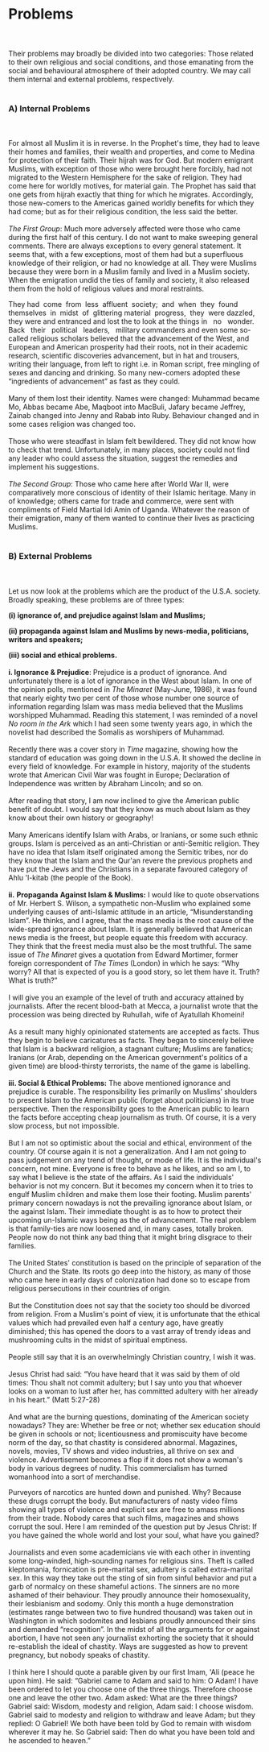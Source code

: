 Problems
========

   
    
 Their problems may broadly be divided into two categories: Those
related to their own religious and social conditions, and those
emanating from the social and behavioural atmosphere of their adopted
country. We may call them internal and external problems,
respectively.  
  

### A) Internal Problems

   
    
 For almost all Muslim it is in reverse. In the Prophet's time, they had
to leave their homes and families, their wealth and properties, and come
to Medina for protection of their faith. Their hijrah was for God. But
modern emigrant Muslims, with exception of those who were brought here
forcibly, had not migrated to the Western Hemisphere for the sake of
religion. They had come here for worldly motives, for material gain. The
Prophet has said that one gets from hijrah exactly that thing for which
he migrates. Accordingly, those new-comers to the Americas gained
worldly benefits for which they had come; but as for their religious
condition, the less said the better.  
    
*The First Group*: Much more adversely affected were those who came
during the first half of this century. I do not want to make sweeping
general comments. There are always exceptions to every general
statement. It seems that, with a few exceptions, most of them had but a
superfluous knowledge of their religion, or had no knowledge at all.
They were Muslims because they were born in a Muslim family and lived in
a Muslim society. When the emigration undid the ties of family and
society, it also released them from the hold of religious values and
moral restraints.

They had  come  from  less  affluent  society;  and  when  they  found
themselves  in  midst  of  glittering material  progress,  they  were
dazzled, they were and entranced and lost the to look at the things in  
no   wonder.   Back   their   political   leaders,   military commanders
and even some so-called religious scholars believed that the advancement
of the West, and European and American prosperity had their roots, not
in their academic research, scientific discoveries advancement, but in
hat and trousers, writing their language, from left to right i.e. in
Roman script, free mingling of sexes and dancing and drinking. So many
new-comers adopted these “ingredients of advancement” as fast as they
could.  
    
 Many of them lost their identity. Names were changed: Muhammad became
Mo, Abbas became Abe, Maqboot into MacBuli, Jafary became Jeffrey,
Zainab changed into Jenny and Rabab into Ruby. Behaviour changed and in
some cases religion was changed too.  
    
 Those who were steadfast in Islam felt bewildered. They did not know
how to check that trend. Unfortunately, in many places, society could
not find any leader who could assess the situation, suggest the remedies
and implement his suggestions.  
    
*The Second Group*: Those who came here after World War II, were
comparatively more conscious of identity of their Islamic heritage. Many
in of knowledge; others came for trade and commerce, were sent with
compliments of Field Martial Idi Amin of Uganda. Whatever the reason of
their emigration, many of them wanted to continue their lives as
practicing Muslims.  
  

### B) External Problems

   
    
 Let us now look at the problems which are the product of the U.S.A.
society. Broadly speaking, these problems are of three types:

**(i) ignorance of, and prejudice against Islam and Muslims;**

**(ii) propaganda against Islam and Muslims by news-media, politicians,
writers and speakers;**

**(iii) social and ethical problems.**  
    
**i. Ignorance & Prejudice**: Prejudice is a product of ignorance. And
unfortunately there is a lot of ignorance in the West about Islam. In
one of the opinion polls, mentioned in *The Minaret* (May-June, 1986),
it was found that nearly eighty two per cent of those whose number one
source of information regarding Islam was mass media believed that the
Muslims worshipped Muhammad. Reading this statement, I was reminded of a
novel *No room in the Ark* which I had seen some twenty years ago, in
which the novelist had described the Somalis as worshipers of
Muhammad.  
    
 Recently there was a cover story in *Time* magazine, showing how the
standard of education was going down in the U.S.A. It showed the decline
in every field of knowledge. For example in history, majority of the
students wrote that American Civil War was fought in Europe; Declaration
of Independence was written by Abraham Lincoln; and so on.  
    
 After reading that story, I am now inclined to give the American public
benefit of doubt. I would say that they know as much about Islam as they
know about their own history or geography!  
    
 Many Americans identify Islam with Arabs, or Iranians, or some such
ethnic groups. Islam is perceived as an anti-Christian or anti-Semitic
religion. They have no idea that Islam itself originated among the
Semitic tribes, nor do they know that the Islam and the Qur'an revere
the previous prophets and have put the Jews and the Christians in a
separate favoured category of Ahlu 'l-kitab (the people of the Book).  
    
**ii.** **Propaganda** **Against Islam & Muslims:** I would like to
quote observations of Mr. Herbert S. Wilson, a sympathetic non-Muslim
who explained some underlying causes of anti-Islamic attitude in an
article, “Misunderstanding Islam”. He thinks, and I agree, that the mass
media is the root cause of the wide-spread ignorance about Islam. It is
generally believed that American news media is the freest, but people
equate this freedom with accuracy. They think that the freest media must
also be the most truthful. The same issue of *The Minaret* gives a
quotation from Edward Mortimer, former foreign correspondent of *The
Times* (London) in which he says: “Why worry? All that is expected of
you is a good story, so let them have it. Truth? What is truth?”  
    
 I will give you an example of the level of truth and accuracy attained
by journalists. After the recent blood-bath at Mecca, a journalist wrote
that the procession was being directed by Ruhullah, wife of Ayatullah
Khomeini!  
    
 As a result many highly opinionated statements are accepted as facts.
Thus they begin to believe caricatures as facts. They began to sincerely
believe that Islam is a backward religion, a stagnant culture; Muslims
are fanatics; Iranians (or Arab, depending on the American government's
politics of a given time) are blood-thirsty terrorists, the name of the
game is labelling.  
    
**iii. Social & Ethical Problems:** The above mentioned ignorance and
prejudice is curable. The responsibility lies primarily on Muslims’
shoulders to present Islam to the American public (forget about
politicians) in its true perspective. Then the responsibility goes to
the American public to learn the facts before accepting cheap journalism
as truth. Of course, it is a very slow process, but not impossible.  
    
 But I am not so optimistic about the social and ethical, environment of
the country. Of course again it is not a generalization. And I am not
going to pass judgement on any trend of thought, or mode of life. It is
the individual's concern, not mine. Everyone is free to behave as he
likes, and so am I, to say what I believe is the state of the affairs.
As I said the individuals' behavior is not my concern. But it becomes my
concern when it to tries to engulf Muslim children and make them lose
their footing. Muslim parents' primary concern nowadays is not the
prevailing ignorance about Islam, or the against Islam. Their immediate
thought is as to how to protect their upcoming un-Islamic ways being as
the of advancement. The real problem is that family-ties are now
loosened and, in many cases, totally broken. People now do not think any
bad thing that it might bring disgrace to their families.  
    
 The United States' constitution is based on the principle of separation
of the Church and the State. Its roots go deep into the history, as many
of those who came here in early days of colonization had done so to
escape from religious persecutions in their countries of origin.  
    
 But the Constitution does not say that the society too should be
divorced from religion. From a Muslim's point of view, it is unfortunate
that the ethical values which had prevailed even half a century ago,
have greatly diminished; this has opened the doors to a vast array of
trendy ideas and mushrooming cults in the midst of spiritual
emptiness.  
    
 People still say that it is an overwhelmingly Christian country, I wish
it was.  
    
 Jesus Christ had said: “You have heard that it was said by them of old
times: Thou shalt not commit adultery; but I say unto you that whoever
looks on a woman to lust after her, has committed adultery with her
already in his heart.” (Matt 5:27-28)  
    
 And what are the burning questions, dominating of the American society
nowadays? They are: Whether be free or not; whether sex education should
be given in schools or not; licentiousness and promiscuity have become
norm of the day, so that chastity is considered abnormal. Magazines,
novels, movies, TV shows and video industries, all thrive on sex and
violence. Advertisement becomes a flop if it does not show a woman's
body in various degrees of nudity. This commercialism has turned
womanhood into a sort of merchandise.

Purveyors of narcotics are hunted down and punished. Why? Because these
drugs corrupt the body. But manufacturers of nasty video films showing
all types of violence and explicit sex are free to amass millions from
their trade. Nobody cares that such films, magazines and shows corrupt
the soul. Here I am reminded of the question put by Jesus Christ: If you
have gained the whole world and lost your soul, what have you gained?  
    
 Journalists and even some academicians vie with each other in inventing
some long-winded, high-sounding names for religious sins. Theft is
called kleptomania, fornication is pre-marital sex, adultery is called
extra-marital sex. In this way they take out the sting of sin from
sinful behavior and put a garb of normalcy on these shameful actions.
The sinners are no more ashamed of their behaviour. They proudly
announce their homosexuality, their lesbianism and sodomy. Only this
month a huge demonstration (estimates range between two to five hundred
thousand) was taken out in Washington in which sodomites and lesbians
proudly announced their sins and demanded “recognition”. In the midst of
all the arguments for or against abortion, I have not seen any
journalist exhorting the society that it should re-establish the ideal
of chastity. Ways are suggested as how to prevent pregnancy, but nobody
speaks of chastity.  
    
 I think here I should quote a parable given by our first Imam, 'Ali
(peace he upon him). He said: “Gabriel came to Adam and said to him: O
Adam! I have been ordered to let you choose one of the three things.
Therefore choose one and leave the other two. Adam asked: What are the
three things? Gabriel said: Wisdom, modesty and religion, Adam said: I
choose wisdom. Gabriel said to modesty and religion to withdraw and
leave Adam; but they replied: O Gabriel! We both have been told by God
to remain with wisdom wherever it may he. So Gabriel said: Then do what
you have been told and he ascended to heaven.”  
  


